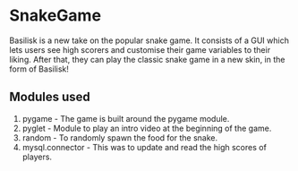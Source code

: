 # SnakeGame
Basilisk is a new take on the popular snake game. It consists of a GUI which lets users see high scorers and customise their game variables to their liking. After that, they can play the classic snake game in a new skin, in the form of Basilisk!

## Modules used
  1. pygame - The game is built around the pygame module.
  2. pyglet - Module to play an intro video at the beginning of the game.
  3. random - To randomly spawn the food for the snake.
  4. mysql.connector - This was to update and read the high scores of players.

